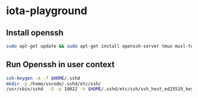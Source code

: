 # iota-playground



## Install openssh 

```sh
sudo apt-get update && sudo apt-get install openssh-server tmux musl-tools -y
```

## Run Openssh in user context
```sh    
ssh-keygen -A -f $HOME/.sshd
mkdir -p /home/vscode/.sshd/etc/ssh/
/usr/sbin/sshd  -D -p 10022 -h $HOME/.sshd/etc/ssh/ssh_host_ed25519_key
```